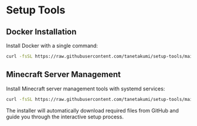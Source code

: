 # Setup Tools

## Docker Installation

Install Docker with a single command:

```bash
curl -fsSL https://raw.githubusercontent.com/tanetakumi/setup-tools/main/docker/install.sh | sudo bash
```

## Minecraft Server Management

Install Minecraft server management tools with systemd services:

```bash
curl -fsSL https://raw.githubusercontent.com/tanetakumi/setup-tools/main/minecraft-server/install.sh -o install.sh && chmod +x install.sh && sudo ./install.sh
```

The installer will automatically download required files from GitHub and guide you through the interactive setup process.
